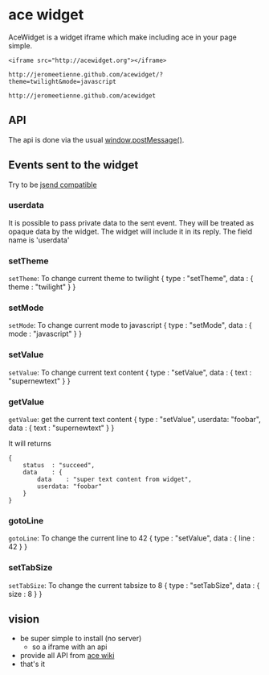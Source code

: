 # ace widget

AceWidget is a widget iframe which make including ace in your page simple.

    <iframe src="http://acewidget.org"></iframe>
   
    http://jeromeetienne.github.com/acewidget/?theme=twilight&mode=javascript
    
    http://jeromeetienne.github.com/acewidget
   
## API

The api is done via the usual
[window.postMessage()](https://developer.mozilla.org/en/DOM/window.postMessage).

## Events sent to the widget

Try to be [jsend compatible](http://labs.omniti.com/labs/jsend/wiki)

### userdata

It is possible to pass private data to the sent event. They
will be treated as opaque data by the widget. The widget will
include it in its reply. The field name is 'userdata'

### setTheme
`setTheme`: To change current theme to twilight
    {
        type    : "setTheme",
        data    : {
            theme   : "twilight"
        }
    }

### setMode
`setMode`: To change current mode to javascript
    {
        type    : "setMode",
        data    : {
            mode    : "javascript"
        }
    }

### setValue
`setValue`: To change current text content
    {
        type    : "setValue",
        data    : {
            text    : "supernewtext"
        }
    }

### getValue
`getValue`: get the current text content
    {
        type    : "setValue",
        userdata: "foobar",
        data    : {
            text    : "supernewtext"
        }
    }
    
It will returns

    {
        status  : "succeed",
        data    : {
            data    : "super text content from widget",
            userdata: "foobar"
        }
    }

### gotoLine
`gotoLine`: To change the current line to 42
    {
        type    : "setValue",
        data    : {
            line    : 42
        }
    }

### setTabSize
`setTabSize`: To change the current tabsize to 8
    {
        type    : "setTabSize",
        data    : {
            size    : 8
        }
    }

## vision

* be super simple to install (no server)
  * so a iframe with an api
* provide all API from [ace wiki](https://github.com/ajaxorg/ace/wiki/Embedding---API)
* that's it


